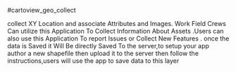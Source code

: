 #cartoview_geo_collect

collect XY Location and associate Attributes and Images. Work Field Crews Can utilize this Application To Collect Information About Assets .Users can also use this Application To report Issues or Collect New Features . once the data is Saved it Will Be directly Saved To the server,to setup your app author a new shapefile then upload it to the server then follow the instructions,users will use the app to save data to this layer